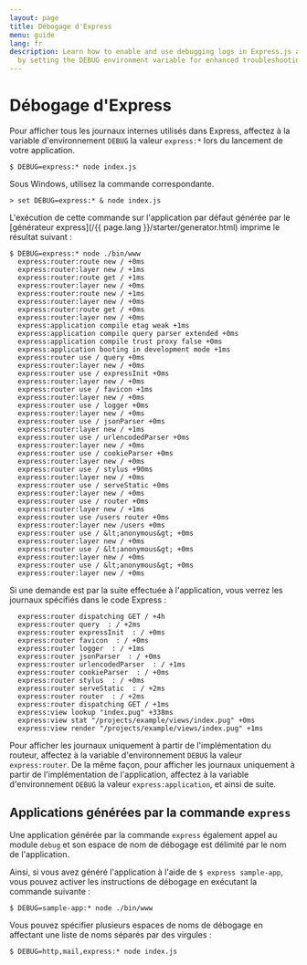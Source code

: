 ```yaml
---
layout: page
title: Débogage d'Express
menu: guide
lang: fr
description: Learn how to enable and use debugging logs in Express.js applications
  by setting the DEBUG environment variable for enhanced troubleshooting.
---
```


# Débogage d'Express

Pour afficher tous les journaux internes utilisés dans Express, affectez à la variable d'environnement `DEBUG` la valeur `express:*` lors du lancement de votre application.

```console
$ DEBUG=express:* node index.js
```

Sous Windows, utilisez la commande correspondante.

```console
> set DEBUG=express:* & node index.js
```

L'exécution de cette commande sur l'application par défaut générée par le [générateur express](/{{ page.lang }}/starter/generator.html) imprime le résultat suivant :

```console
$ DEBUG=express:* node ./bin/www
  express:router:route new / +0ms
  express:router:layer new / +1ms
  express:router:route get / +1ms
  express:router:layer new / +0ms
  express:router:route new / +1ms
  express:router:layer new / +0ms
  express:router:route get / +0ms
  express:router:layer new / +0ms
  express:application compile etag weak +1ms
  express:application compile query parser extended +0ms
  express:application compile trust proxy false +0ms
  express:application booting in development mode +1ms
  express:router use / query +0ms
  express:router:layer new / +0ms
  express:router use / expressInit +0ms
  express:router:layer new / +0ms
  express:router use / favicon +1ms
  express:router:layer new / +0ms
  express:router use / logger +0ms
  express:router:layer new / +0ms
  express:router use / jsonParser +0ms
  express:router:layer new / +1ms
  express:router use / urlencodedParser +0ms
  express:router:layer new / +0ms
  express:router use / cookieParser +0ms
  express:router:layer new / +0ms
  express:router use / stylus +90ms
  express:router:layer new / +0ms
  express:router use / serveStatic +0ms
  express:router:layer new / +0ms
  express:router use / router +0ms
  express:router:layer new / +1ms
  express:router use /users router +0ms
  express:router:layer new /users +0ms
  express:router use / &lt;anonymous&gt; +0ms
  express:router:layer new / +0ms
  express:router use / &lt;anonymous&gt; +0ms
  express:router:layer new / +0ms
  express:router use / &lt;anonymous&gt; +0ms
  express:router:layer new / +0ms
```

Si une demande est par la suite effectuée à l'application, vous verrez les journaux spécifiés dans le code Express :

```console
  express:router dispatching GET / +4h
  express:router query  : / +2ms
  express:router expressInit  : / +0ms
  express:router favicon  : / +0ms
  express:router logger  : / +1ms
  express:router jsonParser  : / +0ms
  express:router urlencodedParser  : / +1ms
  express:router cookieParser  : / +0ms
  express:router stylus  : / +0ms
  express:router serveStatic  : / +2ms
  express:router router  : / +2ms
  express:router dispatching GET / +1ms
  express:view lookup "index.pug" +338ms
  express:view stat "/projects/example/views/index.pug" +0ms
  express:view render "/projects/example/views/index.pug" +1ms
```

Pour afficher les journaux uniquement à partir de l'implémentation du routeur, affectez à la variable d'environnement `DEBUG` la valeur `express:router`. De la même façon, pour afficher les journaux uniquement à partir de l'implémentation de l'application, affectez à la variable d'environnement `DEBUG` la valeur `express:application`, et ainsi de suite.

## Applications générées par la commande `express`

Une application générée par la commande `express` également appel au module `debug` et son espace de nom de débogage est délimité par le nom de l'application.

Ainsi, si vous avez généré l'application à l'aide de `$ express sample-app`, vous pouvez activer les instructions de débogage en exécutant la commande suivante :

```console
$ DEBUG=sample-app:* node ./bin/www
```

Vous pouvez spécifier plusieurs espaces de noms de débogage en affectant une liste de noms séparés par des virgules :

```console
$ DEBUG=http,mail,express:* node index.js
```
